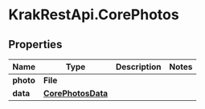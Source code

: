 # KrakRestApi.CorePhotos

## Properties

Name | Type | Description | Notes
------------ | ------------- | ------------- | -------------
**photo** | **File** |  | 
**data** | [**CorePhotosData**](CorePhotosData.md) |  | 


